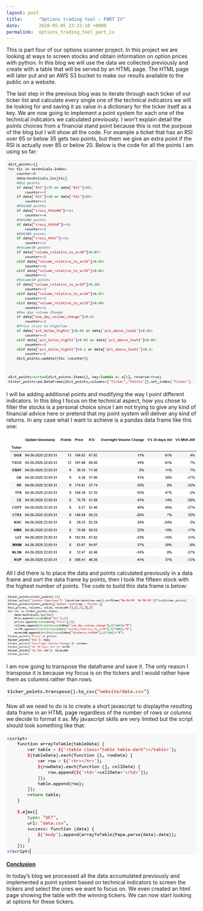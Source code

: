 ```yaml
---
layout: post
title:      "Options trading tool – PART IV"
date:       2020-05-05 23:23:10 +0000
permalink:  options_trading_tool_part_iv
---
```


This is part four of our options scanner project. In this project we are looking at ways to screen stocks and obtain information on option prices with python. In this blog we will use the data we collected previously and create with a table that will be served by an HTML page. The HTML page will later put and an AWS S3 bucket to make our results available to the public on a website. 

The last step in the previous blog was to iterate through each ticker of our ticker list and calculate every single one of the technical indicators we will be looking for and saving it as value in a dictionary for the ticker itself as a key. We are now going to implement a point system for each one of the technical indicators we calculated previously. I won’t explain detail the points choices from a financial stand point because this is not the purpose of the blog but I will show all the code. For example a ticket that has an RSI over 65 or below 35 gets two points, but them we give an extra point if the RSI is actually over 85 or below 20. Below is the code for all the points I am using so far:

![](img/161.png)

I will be adding additional points and modifying the way I point different indicators. In this blog I focus on the technical aspect, how you chose to filter the stocks is a personal choice since I am not trying to give any kind of financial advice here or pretend that my point system will deliver any kind of returns. In any case what I want to achieve is a pandas data frame like this one: 

![](img/162.png)

All I did there is to place the data and points calculated previously in a data frame and sort the data frame by points, then I took the fifteen stock with the highest number of points. The code to build this data frame is below:

![](img/163.png)

I am now going to transpose the dataframe and save it. The only reason I transpose it is because my focus is on the tickers and I would rather have them as columns rather than rows.

![](img/164.png)

Now all we need to do is to create a short javascript to displaythe resulting data frame in an HTML page regardless of the number of rows or columns we decide to format it as. My javascript skills are very limited but the script should look something like that:

![](img/165.png)

<b><u>Conclusion</b></u>
  
In today’s blog we processed all the data accumulated previously and implemented a point system based on technical indicators to screen the tickers and select the ones we want to focus on. We even created an html page showing the table with the winning tickers. We can now start looking at options for these tickers. 





